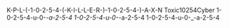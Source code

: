 K-P-L-(-1-0-2-5-4-(-K-I-L-L-E-R-)-1-0-2-5-4-)-A-X-N
Toxic10254Cyber
1-0-2-5-4-u-0-_-a-2-5-4
1-0-2-5-4-u-0-_-a-2-5-4
1-0-2-5-4-u-0-_-a-2-5-4

